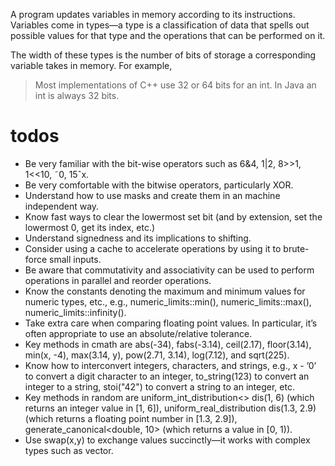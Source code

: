 A program updates variables in memory according to its instructions. Variables come in types—a
type is a classification of data that spells out possible values for that type and the operations that
can be performed on it.

The width of these types is the number of bits of storage a corresponding variable takes in memory. For example, 

> Most implementations of C++ use 32 or 64 bits for an int.
> In Java an int is always 32 bits.


# todos 
- Be very familiar with the bit-wise operators such as 6&4, 1|2, 8>>1, 1<<10, ˜0, 15ˆx.
- Be very comfortable with the bitwise operators, particularly XOR.
- Understand how to use masks and create them in an machine independent way.
- Know fast ways to clear the lowermost set bit (and by extension, set the lowermost 0, get its
index, etc.)
- Understand signedness and its implications to shifting.
- Consider using a cache to accelerate operations by using it to brute-force small inputs.
- Be aware that commutativity and associativity can be used to perform operations in parallel
and reorder operations.
- Know the constants denoting the maximum and minimum values for numeric
types, etc., e.g., numeric_limits<int>::min(), numeric_limits<float>::max(),
numeric_limits<double>::infinity().
- Take extra care when comparing floating point values. In particular, it’s often appropriate to
use an absolute/relative tolerance.
- Key methods in cmath are abs(-34), fabs(-3.14), ceil(2.17), floor(3.14), min(x, -4),
max(3.14, y), pow(2.71, 3.14), log(7.12), and sqrt(225).
- Know how to interconvert integers, characters, and strings, e.g., x - ’0’ to convert a digit
character to an integer, to_string(123) to convert an integer to a string, stoi("42") to
convert a string to an integer, etc.
- Key methods in random are uniform_int_distribution<> dis(1, 6) (which returns an integer value in [1, 6]), uniform_real_distribution<double> dis(1.3, 2.9) (which returns a floating point number in [1.3, 2.9]), generate_canonical<double, 10> (which returns a value in [0, 1)).
- Use swap(x,y) to exchange values succinctly—it works with complex types such as vector.
